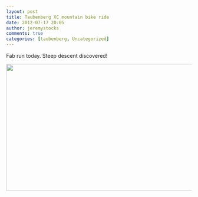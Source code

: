 ```yaml
---
layout: post
title: Taubenberg XC mountain bike ride
date: 2012-07-17 20:05
author: jeremystocks
comments: true
categories: [taubenberg, Uncategorized]
---
```

Fab run today. Steep descent discovered!

<a href="http://jeremystocks.files.wordpress.com/2012/07/17jul12.jpg"><img src="http://jeremystocks.files.wordpress.com/2012/07/17jul12.jpg" alt="" title="17jul12" width="545" height="344" class="alignnone size-full wp-image-881" /></a>
